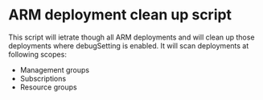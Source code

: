 # ARM deployment clean up script

This script will ietrate though all ARM deployments and will clean up those deployments where debugSetting is enabled. It will scan deployments at following scopes:
- Management groups
- Subscriptions
- Resource groups
